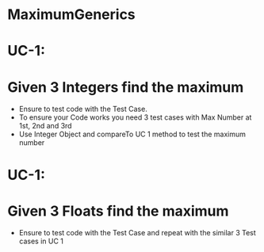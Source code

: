 # MaximumGenerics

# UC-1:<br>

# Given 3 Integers find the maximum<br>

- Ensure to test code with the Test Case.<br>
- To ensure your Code works you need 3
test cases with Max Number at 1st, 2nd
and 3rd<br>
- Use Integer Object and compareTo
UC 1 method to test the maximum number<br>

# UC-1:<br>
# Given 3 Floats find the maximum<br>

- Ensure to test code with the Test Case and
repeat with the similar 3 Test cases in UC 1<br>
